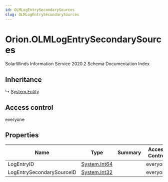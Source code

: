 ```yaml
---
id: OLMLogEntrySecondarySources
slug: OLMLogEntrySecondarySources
---
```


# Orion.OLMLogEntrySecondarySources

SolarWinds Information Service 2020.2 Schema Documentation Index

## Inheritance

↳ [System.Entity](./../System/Entity)

## Access control

everyone

## Properties

| Name | Type | Summary | Access Control |
| ------ | ------ | ------ | ------ |
| LogEntryID | [System.Int64](https://docs.microsoft.com/en-us/dotnet/api/system.int64) |  | everyone |
| LogEntrySecondarySourceID | [System.Int32](https://docs.microsoft.com/en-us/dotnet/api/system.int32) |  | everyone |

